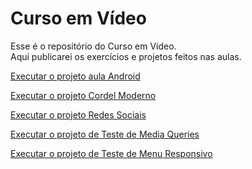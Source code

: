 # Curso em Vídeo

Esse é o repositório do Curso em Vídeo.  
Aqui publicarei os exercícios e projetos feitos nas aulas.

<a href="https://viniciusvderezende.github.io/curso-em-video/projeto-aula-10/android.html" target="_blank">Executar o projeto aula Android</a>

<a href="https://viniciusvderezende.github.io/projeto/projeto-cordel" target="_blank">Executar o projeto Cordel Moderno</a>

<a href="https://viniciusvderezende.github.io/redes-sociais" target="_blank">Executar o projeto Redes Sociais</a>

<a href="https://viniciusvderezende.github.io/curso-em-video/modulo04/cap25-mediaQueries/mq004" target="_blank">Executar o projeto de Teste de Media Queries</a>

<a href="https://viniciusvderezende.github.io/curso-em-video/modulo04/cap25-mediaQueries/mq005" target="_blank">Executar o projeto de Teste de Menu Responsivo</a>
